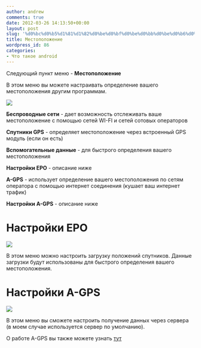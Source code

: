 ```yaml
---
author: andrew
comments: true
date: 2012-03-26 14:13:50+00:00
layout: post
slug: '%d0%bc%d0%b5%d1%81%d1%82%d0%be%d0%bf%d0%be%d0%bb%d0%be%d0%b6%d0%b5%d0%bd%d0%b8%d0%b5'
title: Местоположение
wordpress_id: 86
categories:
- Что такое android
---
```


Следующий пункт меню - **Местоположение**



В этом меню вы можете настраивать определение вашего местоположения другим программам.



![](http://android-helper.com.ua/images/uploads/2012/03/device-2012-03-26-165507-200x300.png)

<!-- more -->

**Беспроводные сети** - дает возможность отслеживать ваше местоположение с помощью сетей WI-FI и сетей сотовых операторов



**Спутники GPS** - определяет местоположение через встроенный GPS модуль (если он есть)



**Вспомогательные данные** - для быстрого определения вашего местоположения



**Настройки EPO** - описание ниже



**A-GPS** - использует определение вашего местоположения по сетям оператора с помощью интернет соединения (кушает ваш интернет трафик)



**Настройки A-GPS** - описание ниже



# Настройки EPO



![](http://android-helper.com.ua/images/uploads/2012/03/device-2012-03-26-170134-200x300.png)


В этом меню можно настроить загрузку положений спутников. Данные загрузки будут использованы для быстрого определения вашего местоположения.



# Настройки A-GPS



![](http://android-helper.com.ua/images/uploads/2012/03/device-2012-03-26-170457-200x300.png)


В этом меню вы сможете настроить получение данных через сервера (в моем случае используется сервер по умолчанию). 



О работе A-GPS вы также можете узнать [тут](http://ru.wikipedia.org/wiki/A-GPS)
